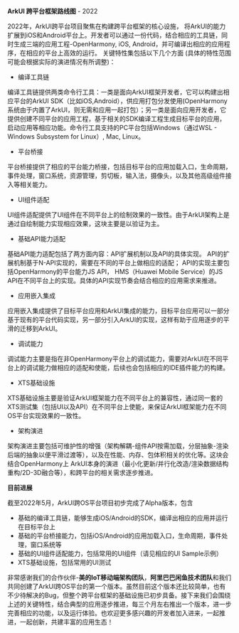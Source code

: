 **ArkUI 跨平台框架路线图** - 2022

2022年，ArkUI跨平台项目聚焦在构建跨平台框架的核心设施， 将ArkUI的能力扩展到iOS和Android平台上。开发者可以通过一份代码，结合相应的工具链，同时生成三端的应用工程-OpenHarmony, iOS, Android，并可编译出相应的应用程序，在相应的平台上高效的运行。 关键特性集包括以下几个方面 (具体的特性范围可能会根据实际的演进情况有所调整)：

- 编译工具链

编译工具链提供两类命令行工具：一类是面向ArkUI框架开发者，它可以构建出相应平台的ArkUI SDK（比如iOS,Android），供应用打包分发使用(OpenHarmony系统由于内置了ArkUI，则无需和应用一起打包）；另一类是面向应用开发者，它提供创建不同平台的应用工程，基于相关的SDK编译工程生成目标平台的应用，启动应用等相应功能。命令行工具支持的PC平台包括Windows（通过WSL - Windows Subsystem for Linux）, Mac, Linux。

- 平台桥接

平台桥接提供了相应的平台能力桥接，包括目标平台的应用加载入口，生命周期，事件处理，窗口系统，资源管理，剪切板，输入法，摄像头，以及其他高级组件接入等相关能力。

- UI组件适配

UI组件适配提供了UI组件在不同平台上的绘制效果的一致性。由于ArkUI架构上是通过自绘制能力实现相应效果，这块主要是以验证为主。

- 基础API能力适配

基础API能力适配包括了两方面内容：API扩展机制以及API的具体实现。 API的扩展机制基于N-API实现的，需要在不同的平台上做相应的适配； API的实现主要包括OpenHarmony的平台能力JS API， HMS（Huawei Mobile Service）的JS API在不同平台上的实现。具体的API实现节奏会结合相应的应用需求来推进。

- 应用嵌入集成

应用嵌入集成提供了目标平台应用和ArkUI集成的能力，目标平台应用可以一部分基于现有的平台代码实现，另一部分引入ArkUI的实现，这样有助于应用逐步的平滑的迁移到ArkUI。

- 调试能力

调试能力主要是指在非OpenHarmony平台上的调试能力，需要对ArkUI在不同平台上的调试能力做相应的适配和使能，后续也会包括相应的IDE插件能力的构建。

- XTS基础设施

XTS基础设施主要是验证ArkUI框架能力在不同平台上的兼容性，通过同一套的XTS测试集（包括UI以及API）在不同平台上使能，来保证ArkUI框架能力在不同OS平台实现效果的一致性。

- 架构演进

架构演进主要包括可维护性的增强（架构解耦-组件API按需加载，分层抽象-渲染后端的抽象以便平滑过渡等），以及在性能、内存、包体积相关的优化等。这块会结合OpenHarmony上 ArkUI本身的演进（最小化更新/并行化改造/渲染数据结构重构/2D-3D融合等），和跨平台的相关需求逐步推进。

**目前进展**

截至2022年5月，ArkUI跨OS平台项目初步完成了Alpha版本，包含

- 基础的编译工具链，能够生成iOS/Android的SDK，编译出相应的应用并运行在目标平台上
- 基础的平台桥接能力，包括iOS/Android的应用加载入口，生命周期，事件处理，窗口系统等
- 基础的UI组件适配能力，包括常用的UI组件（请见相应的UI Sample示例）
- XTS基础设施，包括常用的UI测试

非常感谢我们的合作伙伴-**美的IoT移动端架构团队**，**阿里巴巴闲鱼技术团队**和我们共同创建了ArkUI跨OS平台的第一个版本。虽然目前这个版本还比较简单，也有不少待解决的Bug，但整个跨平台框架的基础设施已初步具备。接下来我们会围绕上述的关键特性，结合典型的应用逐步推进，每三个月左右推出一个版本，进一步完善相应的功能，以及运行体验。也欢迎更多感兴趣的开发者加入进来，一起推进，一起创新，共建丰富的应用生态！

